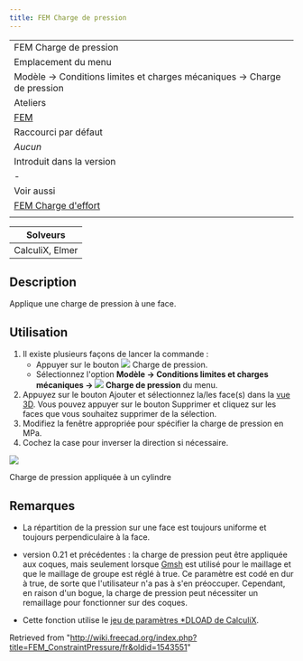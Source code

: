 ```yaml
---
title: FEM Charge de pression
---
```

|  |
| --- |
| FEM Charge de pression |
| Emplacement du menu |
| Modèle → Conditions limites et charges mécaniques → Charge de pression |
| Ateliers |
| [FEM](/FEM_Workbench/fr "FEM Workbench/fr") |
| Raccourci par défaut |
| *Aucun* |
| Introduit dans la version |
| - |
| Voir aussi |
| [FEM Charge d'effort](/FEM_ConstraintForce/fr "FEM ConstraintForce/fr") |
|  |

| Solveurs |
| --- |
| CalculiX, Elmer |

## Description

Applique une charge de pression à une face.

## Utilisation

1. Il existe plusieurs façons de lancer la commande :
   * Appuyer sur le bouton ![](/images/FEM_ConstraintPressure.svg) Charge de pression.
   * Sélectionnez l'option **Modèle → Conditions limites et charges mécaniques → ![](/images/FEM_ConstraintPressure.svg) Charge de pression** du menu.
2. Appuyez sur le bouton Ajouter et sélectionnez la/les face(s) dans la [vue 3D](/3D_view/fr "3D view/fr"). Vous pouvez appuyer sur le bouton Supprimer et cliquez sur les faces que vous souhaitez supprimer de la sélection.
3. Modifiez la fenêtre appropriée pour spécifier la charge de pression en MPa.
4. Cochez la case pour inverser la direction si nécessaire.

![](/images/FEM_Pressure_example.PNG)

Charge de pression appliquée à un cylindre

## Remarques

* La répartition de la pression sur une face est toujours uniforme et toujours perpendiculaire à la face.

* version 0.21 et précédentes : la charge de pression peut être appliquée aux coques, mais seulement lorsque [Gmsh](/FEM_MeshGmshFromShape/fr "FEM MeshGmshFromShape/fr") est utilisé pour le maillage et que le maillage de groupe est réglé à true. Ce paramètre est codé en dur à true, de sorte que l'utilisateur n'a pas à s'en préoccuper. Cependant, en raison d'un bogue, la charge de pression peut nécessiter un remaillage pour fonctionner sur des coques.
* Cette fonction utilise le [jeu de paramètres \*DLOAD de CalculiX](https://web.mit.edu/calculix_v2.7/CalculiX/ccx_2.7/doc/ccx/node190.html).

Retrieved from "<http://wiki.freecad.org/index.php?title=FEM_ConstraintPressure/fr&oldid=1543551>"